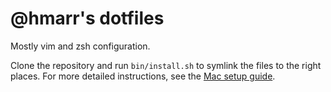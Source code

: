 # @hmarr's dotfiles

Mostly vim and zsh configuration.

Clone the repository and run `bin/install.sh` to symlink the files to the right places. For more detailed instructions, see the [Mac setup guide](/mac-setup-guide.md).
